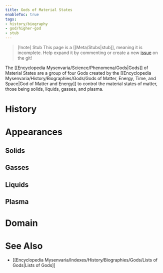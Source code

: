```yaml
---
title: Gods of Material States
enableToc: true
tags:
- history/biography
- god/higher-god
- stub
---
```


> [!note] Stub
> This page is a [[Meta/Stubs|stub]], meaning it is incomplete. Help expand it by commenting or create a new [issue](https://github.com/RagtimeGal/quartz--encyclopedia-mysenvaria/issues/new/choose) on the git!


The [[Encyclopedia Mysenvaria/Science/Phenomena/Gods|Gods]] of Material States are a group of four Gods created by the [[Encyclopedia Mysenvaria/History/Biographies/Gods/Gods of Matter, Energy, Time, and Space|God of Matter and Energy]] to control the material states of matter, those being solids, liquids, gasses, and plasma.
# History

# Appearances
## Solids

## Gasses

## Liquids

## Plasma

# Domain

# See Also
- [[Encyclopedia Mysenvaria/Indexes/History/Biographies/Gods/Lists of Gods|Lists of Gods]]